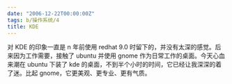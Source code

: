 ```yaml
---
date: "2006-12-22T00:00:00Z"
tags: b/操作系统/4
title: KDE
---
```


对 KDE 的印象一直是 n 年前使用 redhat 9.0 时留下的，并没有太深的感觉。后来因为工作需要，接触了 ubuntu 并使用 gnome 作为日常工作的桌面。今天心血来潮在 ubuntu 下装了 kde 的桌面，不到半个小时的时间，它已经让我深深的着了迷。比起 gnome，它更美观、更专业、更有气质。
